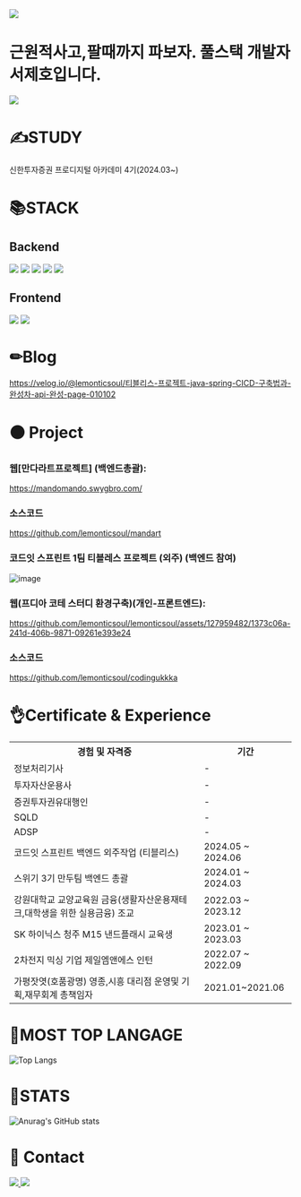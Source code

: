 
<img src="https://capsule-render.vercel.app/api?type=waving&color=#7FDBFF&height=200&section=header&text=lemonticsoul&fontSize=70" />

# **근원적사고,팔때까지 파보자. 풀스택 개발자 서제호입니다.**




<a href="https://hits.seeyoufarm.com"><img src="https://hits.seeyoufarm.com/api/count/incr/badge.svg?url=https%3A%2F%2Fgithub.com%2Flemonticsoul&count_bg=%233DBCC8&title_bg=%23555555&icon=&icon_color=%23E7E7E7&title=hits&edge_flat=false"/></a>


# ✍STUDY

신한투자증권 프로디지털 아카데미 4기(2024.03~)


# 📚STACK

## Backend
<img src="https://img.shields.io/badge/spring boot-6DB33F?style=for-the-badge&logo=spring boot&logoColor=white"> <img src="https://img.shields.io/badge/python -3776AB?style=for-the-badge&logo=python&logoColor=white"> <img src="https://img.shields.io/badge/pytorch-EE4C2C?style=for-the-badge&logo=pytorch&logoColor=white"> <img src="https://img.shields.io/badge/R-276DC3?style=for-the-badge&logo=R&logoColor=white"> <img src="https://img.shields.io/badge/mariadb-1F305F?style=for-the-badge&logo=mariadb&logoColor=white"> 

## Frontend
<img src="https://img.shields.io/badge/react-61DAFB?style=for-the-badge&logo=react&logoColor=white"> <img src="https://img.shields.io/badge/javascript-F7DF1E?style=for-the-badge&logo=javascript&logoColor=white"> 


# ✏Blog


https://velog.io/@lemonticsoul/티블리스-프로젝트-java-spring-CICD-구축법과-완성차-api-완성-page-010102

# ⚫ Project

### 웹[만다라트프로젝트] (백엔드총괄):
https://mandomando.swygbro.com/

### 소스코드
https://github.com/lemonticsoul/mandart

### 코드잇 스프린트 1팀 티블레스 프로젝트 (외주) (백엔드 참여)

![image](https://github.com/lemonticsoul/lemonticsoul/assets/127959482/1ab2833e-b728-44f6-8618-67ebf6508907)


### 웹(프디아 코테 스터디 환경구축)(개인-프론트엔드):


https://github.com/lemonticsoul/lemonticsoul/assets/127959482/1373c06a-241d-406b-9871-09261e393e24


### 소스코드
https://github.com/lemonticsoul/codingukkka


# 👌Certificate & Experience

<table>
  <tr>
    <th>경험 및 자격증</th>
    <th>기간</th>
  </tr>
  <tr>
    <td>정보처리기사</td>
    <td>-</td>
  </tr>
  <tr>
    <td>투자자산운용사</td>
    <td>-</td>
  </tr>
  <tr>
    <td>증권투자권유대행인</td>
    <td>-</td>
  </tr>
  <tr>
    <td>SQLD</td>
    <td>-</td>
  </tr>
  <tr>
    <td>ADSP</td>
    <td>-</td>
  </tr>
  <tr>
    <td>코드잇 스프린트 백엔드 외주작업 (티블리스)</td>
    <td>2024.05 ~ 2024.06</td>
  </tr>
   <tr>
    <td>스위기 3기 만두팀 백엔드 총괄</td>
    <td>2024.01 ~ 2024.03</td>
  </tr>
  <tr>
    <td>강원대학교 교양교육원 금융(생활자산운용재테크,대학생을 위한 실용금융) 조교</td>
    <td>2022.03 ~ 2023.12</td>
  </tr>
  <tr>
    <td>SK 하이닉스 청주 M15 낸드플래시 교육생 </td>
    <td>2023.01 ~ 2023.03</td>
  </tr>
  <tr>
    <td>2차전지 믹싱 기업 제일엠앤에스 인턴</td>
    <td>2022.07 ~ 2022.09</td>
  </tr>
  <tr>
    <td>가평잣엿(호품광명) 영종,시흥 대리점 운영및 기획,재무회계 총책임자</td>
    <td>2021.01~2021.06</td>
  </tr>
</table>


# 📍MOST TOP LANGAGE

![Top Langs](https://github-readme-stats.vercel.app/api/top-langs/?username=lemonticsoul&layout=compact&theme=dracula)


# 💁STATS

![Anurag's GitHub stats](https://github-readme-stats.vercel.app/api?username=lemonticsoul&show_icons=true&theme=dracula)


# 🙏 Contact
<a href="mailto:sjho714@naver.com">
   <img src="https://img.shields.io/badge/Gmail-d14836?style=flat-square&logo=Gmail&logoColor=white&link=sjho714@naver.com"/>
</a>





<img src="https://capsule-render.vercel.app/api?type=waving&color=#7FDBFF&height=200&section=footer&text=lemonticsoul&fontSize=70" />
